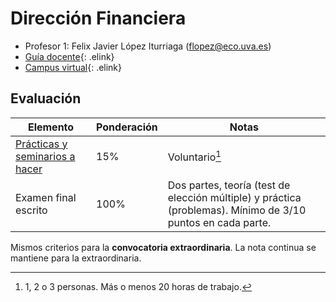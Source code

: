# Dirección Financiera

- Profesor 1: Felix Javier López Iturriaga (flopez@eco.uva.es)
- [Guía docente](https://campusvirtual.uva.es/pluginfile.php/1686878/mod_resource/content/1/Guia%20docente%202020-21.pdf){: .elink}
- [Campus virtual](https://campusvirtual.uva.es/course/view.php?id=34221){: .elink}

## Evaluación

|Elemento|Ponderación|Notas|
|--|--|--|
|[Prácticas y seminarios a hacer](seminario.md)|15%|Voluntario[^1]
|Examen final escrito|100%|Dos partes, teoría (test de elección múltiple) y práctica (problemas). Mínimo de 3/10 puntos en cada parte.|

Mismos criterios para la **convocatoria extraordinaria**. La nota continua se mantiene para la extraordinaria.

[^1]:
    1, 2 o 3 personas. Más o menos 20 horas de trabajo.
